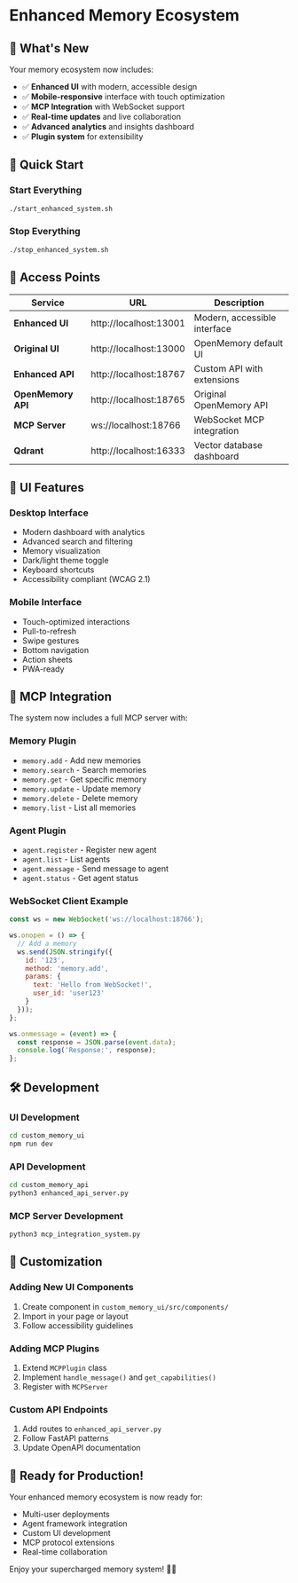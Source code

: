 # Enhanced Memory Ecosystem

## 🎯 What's New

Your memory ecosystem now includes:

- ✅ **Enhanced UI** with modern, accessible design
- ✅ **Mobile-responsive** interface with touch optimization
- ✅ **MCP Integration** with WebSocket support
- ✅ **Real-time updates** and live collaboration
- ✅ **Advanced analytics** and insights dashboard
- ✅ **Plugin system** for extensibility

## 🚀 Quick Start

### Start Everything
```bash
./start_enhanced_system.sh
```

### Stop Everything
```bash
./stop_enhanced_system.sh
```

## 📍 Access Points

| Service | URL | Description |
|---------|-----|-------------|
| **Enhanced UI** | http://localhost:13001 | Modern, accessible interface |
| **Original UI** | http://localhost:13000 | OpenMemory default UI |
| **Enhanced API** | http://localhost:18767 | Custom API with extensions |
| **OpenMemory API** | http://localhost:18765 | Original OpenMemory API |
| **MCP Server** | ws://localhost:18766 | WebSocket MCP integration |
| **Qdrant** | http://localhost:16333 | Vector database dashboard |

## 🎨 UI Features

### Desktop Interface
- Modern dashboard with analytics
- Advanced search and filtering
- Memory visualization
- Dark/light theme toggle
- Keyboard shortcuts
- Accessibility compliant (WCAG 2.1)

### Mobile Interface
- Touch-optimized interactions
- Pull-to-refresh
- Swipe gestures
- Bottom navigation
- Action sheets
- PWA-ready

## 🔌 MCP Integration

The system now includes a full MCP server with:

### Memory Plugin
- `memory.add` - Add new memories
- `memory.search` - Search memories
- `memory.get` - Get specific memory
- `memory.update` - Update memory
- `memory.delete` - Delete memory
- `memory.list` - List all memories

### Agent Plugin
- `agent.register` - Register new agent
- `agent.list` - List agents
- `agent.message` - Send message to agent
- `agent.status` - Get agent status

### WebSocket Client Example
```javascript
const ws = new WebSocket('ws://localhost:18766');

ws.onopen = () => {
  // Add a memory
  ws.send(JSON.stringify({
    id: '123',
    method: 'memory.add',
    params: {
      text: 'Hello from WebSocket!',
      user_id: 'user123'
    }
  }));
};

ws.onmessage = (event) => {
  const response = JSON.parse(event.data);
  console.log('Response:', response);
};
```

## 🛠️ Development

### UI Development
```bash
cd custom_memory_ui
npm run dev
```

### API Development
```bash
cd custom_memory_api
python3 enhanced_api_server.py
```

### MCP Server Development
```bash
python3 mcp_integration_system.py
```

## 🔧 Customization

### Adding New UI Components
1. Create component in `custom_memory_ui/src/components/`
2. Import in your page or layout
3. Follow accessibility guidelines

### Adding MCP Plugins
1. Extend `MCPPlugin` class
2. Implement `handle_message()` and `get_capabilities()`
3. Register with `MCPServer`

### Custom API Endpoints
1. Add routes to `enhanced_api_server.py`
2. Follow FastAPI patterns
3. Update OpenAPI documentation

## 🚀 Ready for Production!

Your enhanced memory ecosystem is now ready for:
- Multi-user deployments
- Agent framework integration
- Custom UI development
- MCP protocol extensions
- Real-time collaboration

Enjoy your supercharged memory system! 🧠✨
